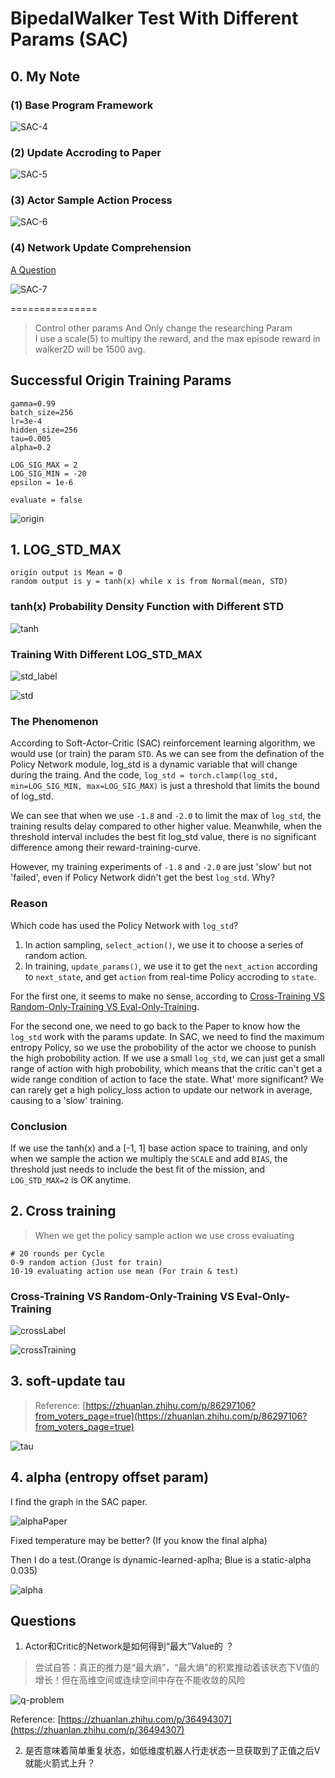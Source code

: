# BipedalWalker Test With Different Params (SAC)

## 0. My Note

### (1) Base Program Framework

![SAC-4](myNote/SAC-4.jpg)

### (2) Update Accroding to Paper

![SAC-5](myNote/SAC-5.jpg)

### (3) Actor Sample Action Process

![SAC-6](myNote/SAC-7.jpg)

### (4) Network Update Comprehension

[A Question](#questions)

![SAC-7](myNote/SAC-6.jpg)

===============

> Control other params And Only change the researching Param  
> I use a scale(5) to multipy the reward, and the max episode reward in walker2D will be 1500 avg.

## Successful Origin Training Params

```
gamma=0.99
batch_size=256
lr=3e-4
hidden_size=256
tau=0.005
alpha=0.2

LOG_SIG_MAX = 2
LOG_SIG_MIN = -20
epsilon = 1e-6

evaluate = false
```

![origin](BipedalWalker/std=2_1.png)

## 1. LOG_STD_MAX

```
origin output is Mean = 0
random output is y = tanh(x) while x is from Normal(mean, STD)
```

### tanh(x) Probability Density Function with Different STD

![tanh](BipedalWalker/tanh.png)

### Training With Different LOG_STD_MAX

![std_label](BipedalWalker/std_label.png)

![std](BipedalWalker/std.png)

### The Phenomenon

According to Soft-Actor-Critic (SAC) reinforcement learning algorithm, we would use (or train) the param `STD`. As we can see from the defination of the Policy Network module, log_std is a dynamic variable that will change during the traing. And the code, `log_std = torch.clamp(log_std, min=LOG_SIG_MIN, max=LOG_SIG_MAX)` is just a threshold that limits the bound of log_std.

We can see that when we use `-1.8` and `-2.0` to limit the max of `log_std`, the training results delay compared to other higher value. Meanwhile, when the threshold interval includes the best fit log_std value, there is no significant difference among their reward-training-curve.

However, my training experiments of `-1.8` and `-2.0` are just 'slow' but not 'failed', even if Policy Network didn't get the best `log_std`. Why?

### Reason

Which code has used the Policy Network with `log_std`?

1. In action sampling, `select_action()`, we use it to choose a series of random action.
2. In training, `update_params()`, we use it to get the `next_action` according to `next_state`, and get `action` from real-time Policy accroding to `state`.

For the first one, it seems to make no sense, according to [Cross-Training VS Random-Only-Training VS Eval-Only-Training](#cross-training-vs-random-only-training-vs-eval-only-training).

For the second one, we need to go back to the Paper to know how the `log_std` work with the params update. In SAC, we need to find the maximum entropy Policy, so we use the probobility of the actor we choose to punish the high probobility action. If we use a small `log_std`, we can just get a small range of action with high probobility, which means that the critic can't get a wide range condition of action to face the state. What' more significant? We can rarely get a high policy_loss action to update our network in average, causing to a 'slow' training.

### Conclusion

If we use the tanh(x) and a [-1, 1] base action space to training, and only when we sample the action we multiply the `SCALE` and add `BIAS`, the threshold just needs to include the best fit of the mission, and `LOG_STD_MAX=2` is OK anytime. 



## 2. Cross training

> When we get the policy sample action we use cross evaluating

```
# 20 rounds per Cycle
0-9 random action (Just for train)
10-19 evaluating action use mean (For train & test)
```

### Cross-Training VS Random-Only-Training VS Eval-Only-Training

![crossLabel](BipedalWalker/cross_label.png)

![crossTraining](BipedalWalker/cross_training.png)

## 3. soft-update tau

> Reference: [https://zhuanlan.zhihu.com/p/86297106?from_voters_page=true](https://zhuanlan.zhihu.com/p/86297106?from_voters_page=true)

![tau](tau.jpg)

## 4. alpha (entropy offset param)

I find the graph in the SAC paper.

![alphaPaper](BipedalWalker/alpha_paper.png)

Fixed temperature may be better? (If you know the final alpha)

Then I do a test.(Orange is dynamic-learned-aplha; Blue is a static-alpha 0.035)

![alpha](BipedalWalker/alpha.png)

## Questions

1. Actor和Critic的Network是如何得到“最大”Value的 ？
 
> 尝试自答：真正的推力是“最大熵”，“最大熵”的积累推动着该状态下V值的增长！但在高维空间或连续空间中存在不能收敛的风险

![q-problem](myNote/q-problem.png)

Reference: [https://zhuanlan.zhihu.com/p/36494307](https://zhuanlan.zhihu.com/p/36494307)




2. 是否意味着简单重复状态，如低维度机器人行走状态一旦获取到了正值之后V就能火箭式上升？



